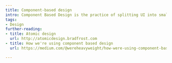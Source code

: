 ```yaml
---
title: Component-based design
intro: Component Based Design is the practice of splitting UI into smaller, more manageable parts with clear names
tags:
- Design
further-reading:
- title: Atomic design
  url: http://atomicdesign.bradfrost.com
- title: How we're using component based design
  url: https://medium.com/@wereheavyweight/how-were-using-component-based-design-5f9e3176babb

---
```


